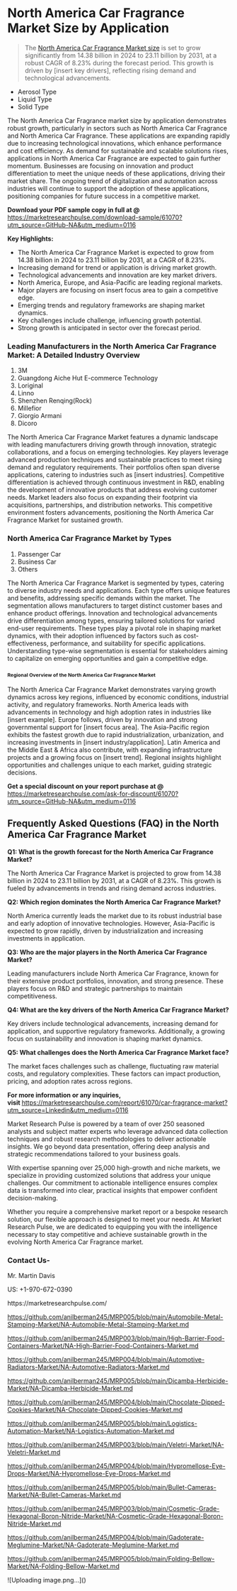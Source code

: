 <h1>North America Car Fragrance Market&nbsp;Size by Application</h1><blockquote><p>The <a href="https://marketresearchpulse.com/download-sample/61070?utm_source=GitHub-NA&amp;utm_medium=0116">North America Car Fragrance Market size</a> is set to grow significantly from 14.38 billion in 2024 to 23.11 billion by 2031, at a robust CAGR of 8.23% during the forecast period. This growth is driven by [insert key drivers], reflecting rising demand and technological advancements.</p></blockquote><ul><li>Aerosol Type <li> Liquid Type <li> Solid Type</li></ul><p>The North America Car Fragrance market size by application demonstrates robust growth, particularly in sectors such as North America Car Fragrance and North America Car Fragrance. These applications are expanding rapidly due to increasing technological innovations, which enhance performance and cost efficiency. As demand for sustainable and scalable solutions rises, applications in North America Car Fragrance are expected to gain further momentum. Businesses are focusing on innovation and product differentiation to meet the unique needs of these applications, driving their market share. The ongoing trend of digitalization and automation across industries will continue to support the adoption of these applications, positioning companies for future success in a competitive market.</p><p><strong>Download your PDF sample copy in full at @ </strong><a href="https://marketresearchpulse.com/download-sample/61070?utm_source=GitHub-NA&amp;utm_medium=0116">https://marketresearchpulse.com/download-sample/61070?utm_source=GitHub-NA&amp;utm_medium=0116</a></p><p><strong>Key Highlights: </strong></p><ul><li>The North America Car Fragrance Market is expected to grow from 14.38 billion in 2024 to 23.11 billion by 2031, at a CAGR of 8.23%.</li><li>Increasing demand for trend or application is driving market growth.</li><li>Technological advancements and innovation are key market drivers.</li><li>North America, Europe, and Asia-Pacific are leading regional markets.</li><li>Major players are focusing on insert focus area to gain a competitive edge.</li><li>Emerging trends and regulatory frameworks are shaping market dynamics.</li><li>Key challenges include challenge, influencing growth potential.</li><li>Strong growth is anticipated in sector over the forecast period.</li></ul><h3>Leading Manufacturers in the North America Car Fragrance Market: A Detailed Industry Overview</h3><ol><li>3M</li><li>Guangdong Aiche Hut E-commerce Technology</li><li>Loriginal</li><li>Linno</li><li>Shenzhen Renqing(Rock)</li><li>Millefior</li><li>Giorgio Armani</li><li>Dicoro</li></ol><div class="flex max-w-full flex-col flex-grow"><div class="min-h-8 text-message flex w-full flex-col items-end gap-2 whitespace-normal break-words [.text-message+&amp;]:mt-5" dir="auto" data-message-author-role="assistant" data-message-id="fd8432e4-4910-450d-b182-61b7bfb0a01f" data-message-model-slug="gpt-4o"><div class="flex w-full flex-col gap-1 empty:hidden first:pt-[3px]"><div class="markdown prose w-full break-words dark:prose-invert light"><p>The North America Car Fragrance Market features a dynamic landscape with leading manufacturers driving growth through innovation, strategic collaborations, and a focus on emerging technologies. Key players leverage advanced production techniques and sustainable practices to meet rising demand and regulatory requirements. Their portfolios often span diverse applications, catering to industries such as [insert industries]. Competitive differentiation is achieved through continuous investment in R&amp;D, enabling the development of innovative products that address evolving customer needs. Market leaders also focus on expanding their footprint via acquisitions, partnerships, and distribution networks. This competitive environment fosters advancements, positioning the North America Car Fragrance Market for sustained growth.</p></div></div></div></div><h3>North America Car Fragrance Market by Types</h3><ol><li>Passenger Car <li> Business Car <li> Others</li></ol><div class="flex max-w-full flex-col flex-grow"><div class="min-h-8 text-message flex w-full flex-col items-end gap-2 whitespace-normal break-words [.text-message+&amp;]:mt-5" dir="auto" data-message-author-role="assistant" data-message-id="084470be-0bb7-4664-bddf-5156b4f41249" data-message-model-slug="gpt-4o-mini"><div class="flex w-full flex-col gap-1 empty:hidden first:pt-[3px]"><div class="markdown prose w-full break-words dark:prose-invert light"><p>The North America Car Fragrance Market is segmented by types, catering to diverse industry needs and applications. Each type offers unique features and benefits, addressing specific demands within the market. The segmentation allows manufacturers to target distinct customer bases and enhance product offerings. Innovation and technological advancements drive differentiation among types, ensuring tailored solutions for varied end-user requirements. These types play a pivotal role in shaping market dynamics, with their adoption influenced by factors such as cost-effectiveness, performance, and suitability for specific applications. Understanding type-wise segmentation is essential for stakeholders aiming to capitalize on emerging opportunities and gain a competitive edge.</p></div></div></div></div><h3><span style="font-size: 11px;">Regional Overview of the North America Car Fragrance Market</span></h3><div class="flex max-w-full flex-col flex-grow"><div class="min-h-8 text-message flex w-full flex-col items-end gap-2 whitespace-normal break-words [.text-message+&amp;]:mt-5" dir="auto" data-message-author-role="assistant" data-message-id="e9038762-ce64-4e30-91c9-9bd413514231" data-message-model-slug="gpt-4o-mini"><div class="flex w-full flex-col gap-1 empty:hidden first:pt-[3px]"><div class="markdown prose w-full break-words dark:prose-invert light"><p>The North America Car Fragrance Market demonstrates varying growth dynamics across key regions, influenced by economic conditions, industrial activity, and regulatory frameworks. North America leads with advancements in technology and high adoption rates in industries like [insert example]. Europe follows, driven by innovation and strong governmental support for [insert focus area]. The Asia-Pacific region exhibits the fastest growth due to rapid industrialization, urbanization, and increasing investments in [insert industry/application]. Latin America and the Middle East &amp; Africa also contribute, with expanding infrastructure projects and a growing focus on [insert trend]. Regional insights highlight opportunities and challenges unique to each market, guiding strategic decisions.</p></div></div></div></div><p><strong>Get a special discount on your report purchase at @ </strong><a href="https://marketresearchpulse.com/ask-for-discount/61070?utm_source=GitHub-NA&amp;utm_medium=0116">https://marketresearchpulse.com/ask-for-discount/61070?utm_source=GitHub-NA&amp;utm_medium=0116</a></p><h2>Frequently Asked Questions (FAQ) in the North America Car Fragrance Market</h2><p><strong>Q1: What is the growth forecast for the North America Car Fragrance Market?</strong></p><p>The North America Car Fragrance Market is projected to grow from 14.38 billion in 2024 to 23.11 billion by 2031, at a CAGR of 8.23%. This growth is fueled by advancements in trends and rising demand across industries.</p><p><strong>Q2: Which region dominates the North America Car Fragrance Market?</strong></p><p>North America currently leads the market due to its robust industrial base and early adoption of innovative technologies. However, Asia-Pacific is expected to grow rapidly, driven by industrialization and increasing investments in application.</p><p><strong>Q3: Who are the major players in the North America Car Fragrance Market?</strong></p><p>Leading manufacturers include North America Car Fragrance, known for their extensive product portfolios, innovation, and strong presence. These players focus on R&amp;D and strategic partnerships to maintain competitiveness.</p><p><strong>Q4: What are the key drivers of the North America Car Fragrance Market?</strong></p><p>Key drivers include technological advancements, increasing demand for application, and supportive regulatory frameworks. Additionally, a growing focus on sustainability and innovation is shaping market dynamics.</p><p><strong>Q5: What challenges does the North America Car Fragrance Market face?</strong></p><p>The market faces challenges such as challenge, fluctuating raw material costs, and regulatory complexities. These factors can impact production, pricing, and adoption rates across regions.</p><p><strong>For more information or any inquiries, visit&nbsp;</strong><a href="https://marketresearchpulse.com/report/61070/car-fragrance-market?utm_source=Linkedin&utm_medium=0116">https://marketresearchpulse.com/report/61070/car-fragrance-market?utm_source=Linkedin&utm_medium=0116</a></p><p>Market Research Pulse is powered by a team of over 250 seasoned analysts and subject matter experts who leverage advanced data collection techniques and robust research methodologies to deliver actionable insights. We go beyond data presentation, offering deep analysis and strategic recommendations tailored to your business goals.</p><p>With expertise spanning over 25,000 high-growth and niche markets, we specialize in providing customized solutions that address your unique challenges. Our commitment to actionable intelligence ensures complex data is transformed into clear, practical insights that empower confident decision-making.</p><p>Whether you require a comprehensive market report or a bespoke research solution, our flexible approach is designed to meet your needs. At Market Research Pulse, we are dedicated to equipping you with the intelligence necessary to stay competitive and achieve sustainable growth in the evolving North America Car Fragrance market.</p><h3><strong>Contact Us-</strong></h3><p>Mr. Martin Davis</p><p>US: +1-970-672-0390</p><p>https://marketresearchpulse.com/</p><p><a href="https://github.com/anilberman245/MRP005/blob/main/Automobile-Metal-Stamping-Market/NA-Automobile-Metal-Stamping-Market.md">https://github.com/anilberman245/MRP005/blob/main/Automobile-Metal-Stamping-Market/NA-Automobile-Metal-Stamping-Market.md</a></p><p><a href="https://github.com/anilberman245/MRP003/blob/main/High-Barrier-Food-Containers-Market/NA-High-Barrier-Food-Containers-Market.md">https://github.com/anilberman245/MRP003/blob/main/High-Barrier-Food-Containers-Market/NA-High-Barrier-Food-Containers-Market.md</a></p><p><a href="https://github.com/anilberman245/MRP004/blob/main/Automotive-Radiators-Market/NA-Automotive-Radiators-Market.md">https://github.com/anilberman245/MRP004/blob/main/Automotive-Radiators-Market/NA-Automotive-Radiators-Market.md</a></p><p><a href="https://github.com/anilberman245/MRP005/blob/main/Dicamba-Herbicide-Market/NA-Dicamba-Herbicide-Market.md">https://github.com/anilberman245/MRP005/blob/main/Dicamba-Herbicide-Market/NA-Dicamba-Herbicide-Market.md</a></p><p><a href="https://github.com/anilberman245/MRP004/blob/main/Chocolate-Dipped-Cookies-Market/NA-Chocolate-Dipped-Cookies-Market.md">https://github.com/anilberman245/MRP004/blob/main/Chocolate-Dipped-Cookies-Market/NA-Chocolate-Dipped-Cookies-Market.md</a></p><p><a href="https://github.com/anilberman245/MRP005/blob/main/Logistics-Automation-Market/NA-Logistics-Automation-Market.md">https://github.com/anilberman245/MRP005/blob/main/Logistics-Automation-Market/NA-Logistics-Automation-Market.md</a></p><p><a href="https://github.com/anilberman245/MRP003/blob/main/Veletri-Market/NA-Veletri-Market.md">https://github.com/anilberman245/MRP003/blob/main/Veletri-Market/NA-Veletri-Market.md</a></p><p><a href="https://github.com/anilberman245/MRP004/blob/main/Hypromellose-Eye-Drops-Market/NA-Hypromellose-Eye-Drops-Market.md">https://github.com/anilberman245/MRP004/blob/main/Hypromellose-Eye-Drops-Market/NA-Hypromellose-Eye-Drops-Market.md</a></p><p><a href="https://github.com/anilberman245/MRP005/blob/main/Bullet-Cameras-Market/NA-Bullet-Cameras-Market.md">https://github.com/anilberman245/MRP005/blob/main/Bullet-Cameras-Market/NA-Bullet-Cameras-Market.md</a></p><p><a href="https://github.com/anilberman245/MRP003/blob/main/Cosmetic-Grade-Hexagonal-Boron-Nitride-Market/NA-Cosmetic-Grade-Hexagonal-Boron-Nitride-Market.md">https://github.com/anilberman245/MRP003/blob/main/Cosmetic-Grade-Hexagonal-Boron-Nitride-Market/NA-Cosmetic-Grade-Hexagonal-Boron-Nitride-Market.md</a></p><p><a href="https://github.com/anilberman245/MRP004/blob/main/Gadoterate-Meglumine-Market/NA-Gadoterate-Meglumine-Market.md">https://github.com/anilberman245/MRP004/blob/main/Gadoterate-Meglumine-Market/NA-Gadoterate-Meglumine-Market.md</a></p><p><a href="https://github.com/anilberman245/MRP005/blob/main/Folding-Bellow-Market/NA-Folding-Bellow-Market.md">https://github.com/anilberman245/MRP005/blob/main/Folding-Bellow-Market/NA-Folding-Bellow-Market.md</a></p>
![Uploading image.png…]()
